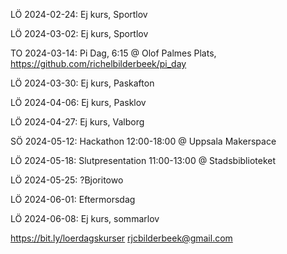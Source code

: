 

LÖ 2024-02-24: 
Ej kurs, Sportlov

LÖ 2024-03-02: 
Ej kurs, Sportlov

TO 2024-03-14: 
Pi Dag, 6:15 
@ Olof Palmes Plats, 
https://github.com/richelbilderbeek/pi_day 

LÖ 2024-03-30: 
Ej kurs, Paskafton

LÖ 2024-04-06: 
Ej kurs, Pasklov

LÖ 2024-04-27: 
Ej kurs, Valborg

SÖ 2024-05-12: 
Hackathon
12:00-18:00
@ Uppsala Makerspace

LÖ 2024-05-18: 
Slutpresentation
11:00-13:00
@ Stadsbiblioteket

LÖ 2024-05-25: 
?Bjoritowo

LÖ 2024-06-01: 
Eftermorsdag

LÖ 2024-06-08: 
Ej kurs, sommarlov

https://bit.ly/loerdagskurser
rjcbilderbeek@gmail.com
